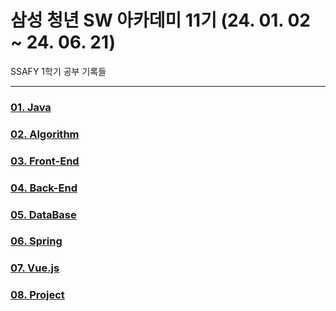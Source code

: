 # 삼성 청년 SW 아카데미 11기 (24. 01. 02 ~ 24. 06. 21)

SSAFY 1학기 공부 기록들

---

### [01. Java](https://github.com/unggu0704/saffy/tree/main/01.%20Java)

### [02. Algorithm](https://github.com/unggu0704/saffy/tree/main/02.%20Algorithm)

### [03. Front-End](https://github.com/unggu0704/saffy/tree/main/03.%20FrontEnd)

### [04. Back-End](https://github.com/unggu0704/saffy/tree/main/04.%20BackEnd)

### [05. DataBase](https://github.com/unggu0704/saffy/tree/main/05.%20DataBase)

### [06. Spring](https://github.com/unggu0704/saffy/tree/main/06.%20Spring)

### [07. Vue.js](https://github.com/unggu0704/saffy/tree/main/07.%20Vue.js)

### [08. Project](https://github.com/JourneyJinni)
